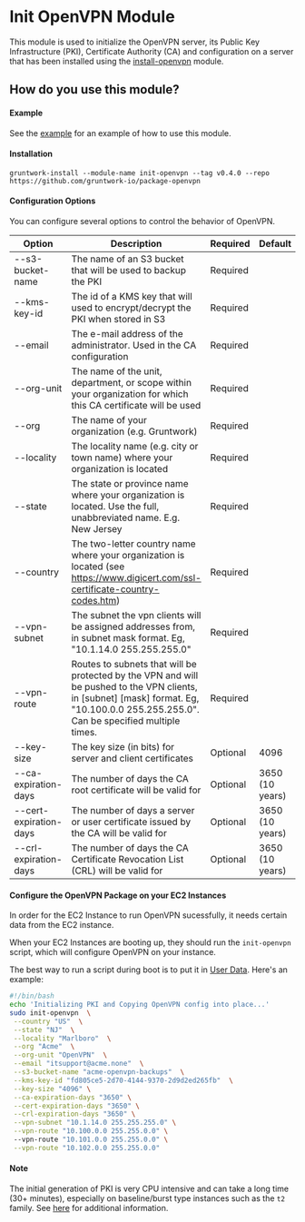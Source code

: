 # Init OpenVPN Module

This module is used to initialize the OpenVPN server, its Public Key Infrastructure (PKI), Certificate Authority
(CA) and configuration on a server that has been installed using the [install-openvpn](../install-openvpn) module.

## How do you use this module?

#### Example

See the [example](/examples/openvpn-host) for an example of how to use this module.

#### Installation

```
gruntwork-install --module-name init-openvpn --tag v0.4.0 --repo https://github.com/gruntwork-io/package-openvpn
```

#### Configuration Options
You can configure several options to control the behavior of OpenVPN. 

|Option|Description|Required|Default|
|-------------------------|---|---|-------------|
|--s3-bucket-name|The name of an S3 bucket that will be used to backup the PKI|Required
|--kms-key-id|The id of a KMS key that will used to encrypt/decrypt the PKI when stored in S3|Required
|--email|The e-mail address of the administrator. Used in the CA configuration|Required
|--org-unit|The name of the unit, department, or scope within your organization for which this CA certificate will be used|Required
|--org|The name of your organization (e.g. Gruntwork)|Required
|--locality|The locality name (e.g. city or town name) where your organization is located|Required
|--state|The state or province name where your organization is located. Use the full, unabbreviated name. E.g. New Jersey|Required
|--country|The two-letter country name where your organization is located (see https://www.digicert.com/ssl-certificate-country-codes.htm)|Required
|--vpn-subnet|The subnet the vpn clients will be assigned addresses from, in subnet mask format. Eg, "10.1.14.0 255.255.255.0"|Required
|--vpn-route|Routes to subnets that will be protected by the VPN and will be pushed to the VPN clients, in [subnet] [mask] format. Eg, "10.100.0.0 255.255.255.0". Can be specified multiple times.|Required
|--key-size|The key size (in bits) for server and client certificates|Optional|4096
|--ca-expiration-days|The number of days the CA root certificate will be valid for|Optional|3650 (10 years)
|--cert-expiration-days|The number of days a server or user certificate issued by the CA will be valid for|Optional|3650 (10 years)
|--crl-expiration-days|The number of days the CA Certificate Revocation List (CRL) will be valid for|Optional|3650 (10 years)


#### Configure the OpenVPN Package on your EC2 Instances

In order for the EC2 Instance to run OpenVPN sucessfully, it needs certain data from the EC2 instance.

When your EC2 Instances are booting up, they should run the `init-openvpn` script, which will configure
OpenVPN on your instance. 

The best way to run a script during boot is to put it in [User
Data](http://docs.aws.amazon.com/AWSEC2/latest/UserGuide/user-data.html#user-data-shell-scripts). Here's an example:

```bash
#!/bin/bash
echo 'Initializing PKI and Copying OpenVPN config into place...'
sudo init-openvpn  \
 --country "US"  \
 --state "NJ"  \
 --locality "Marlboro"  \
 --org "Acme"  \
 --org-unit "OpenVPN"  \
 --email "itsupport@acme.none"  \
 --s3-bucket-name "acme-openvpn-backups"  \
 --kms-key-id "fd805ce5-2d70-4144-9370-2d9d2ed265fb"  \
 --key-size "4096" \
 --ca-expiration-days "3650" \
 --cert-expiration-days "3650" \
 --crl-expiration-days "3650" \
 --vpn-subnet "10.1.14.0 255.255.255.0" \
 --vpn-route "10.100.0.0 255.255.0.0" \ 
 --vpn-route "10.101.0.0 255.255.0.0" \
 --vpn-route "10.102.0.0 255.255.0.0"
```
#### Note
The initial generation of PKI is very CPU intensive and can take a long time (30+ minutes), especially on baseline/burst
type instances such as the `t2` family. See [here](http://docs.aws.amazon.com/AWSEC2/latest/UserGuide/t2-instances.html#t2-instances-cpu-credits)
for additional information.